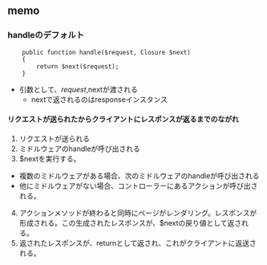 ## memo 

### handleのデフォルト
```console
    public function handle($request, Closure $next)
    {
        return $next($request);
    }
```
- 引数として、$request,$nextが渡される
  - nextで返されるのはresponseインスタンス

#### リクエストが送られたからクライアントにレスポンスが返るまでのながれ
1. リクエストが送られる
2. ミドルウェアのhandleが呼び出される
3. $nextを実行する。
  - 複数のミドルウェアがある場合、次のミドルウェアのhandleが呼び出される
  - 他にミドルウェアがない場合、コントローラーにあるアクションが呼び出される。
4. アクションメソッドが終わると同時にページがレンダリング。レスポンスが形成される。この生成されたレスポンスが、$nextの戻り値として返される。
5. 返されたレスポンスが、returnとして返され、これがクライアントに返送される。


